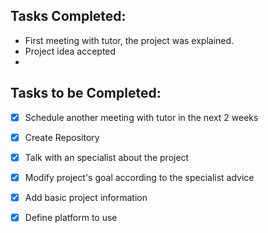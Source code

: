 ## Tasks Completed:
* First meeting with tutor, the project was explained.
* Project idea accepted
* 
## Tasks to be Completed:
- [X] Schedule another meeting with tutor in the next 2 weeks
- [X] Create Repository
- [X] Talk with an specialist about the project
- [X] Modify project's goal according to the specialist advice
- [X] Add basic project information
- [X] Define platform to use

